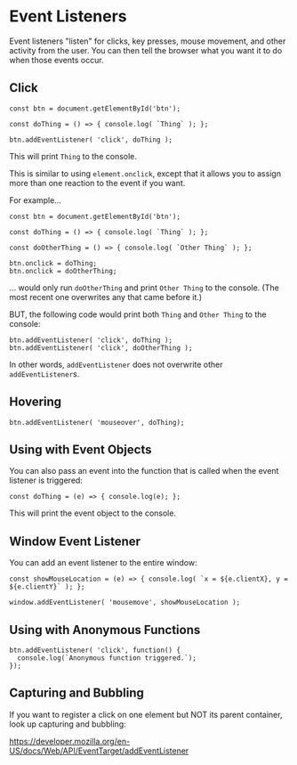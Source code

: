 # Event Listeners

Event listeners "listen" for clicks, key presses, mouse movement, and other activity from the user. You can then tell the browser what you want it to do when those events occur.



## Click

```
const btn = document.getElementById('btn');

const doThing = () => { console.log( `Thing` ); };

btn.addEventListener( 'click', doThing );
```

This will print `Thing` to the console.

This is similar to using `element.onclick`, except that it allows you to assign more than one reaction to the event if you want.

For example...

```
const btn = document.getElementById('btn');

const doThing = () => { console.log( `Thing` ); };

const doOtherThing = () => { console.log( `Other Thing` ); };

btn.onclick = doThing;
btn.onclick = doOtherThing;
```

... would only run `doOtherThing` and print `Other Thing` to the console. (The most recent one overwrites any that came before it.)

BUT, the following code would print both `Thing` and `Other Thing` to the console:

```
btn.addEventListener( 'click', doThing );
btn.addEventListener( 'click', doOtherThing );
```

In other words, `addEventListener` does not overwrite other `addEventListener`s.


## Hovering

```
btn.addEventListener( 'mouseover', doThing);
```


## Using with Event Objects

You can also pass an event into the function that is called when the event listener is triggered:

```
const doThing = (e) => { console.log(e); };
```

This will print the event object to the console.


## Window Event Listener

You can add an event listener to the entire window:

```
const showMouseLocation = (e) => { console.log( `x = ${e.clientX}, y = ${e.clientY}` ); };

window.addEventListener( 'mousemove', showMouseLocation );
```


## Using with Anonymous Functions

```
btn.addEventListener( 'click', function() {
  console.log(`Anonymous function triggered.`);
});
```


## Capturing and Bubbling

If you want to register a click on one element but NOT its parent container, look up capturing and bubbling:

https://developer.mozilla.org/en-US/docs/Web/API/EventTarget/addEventListener